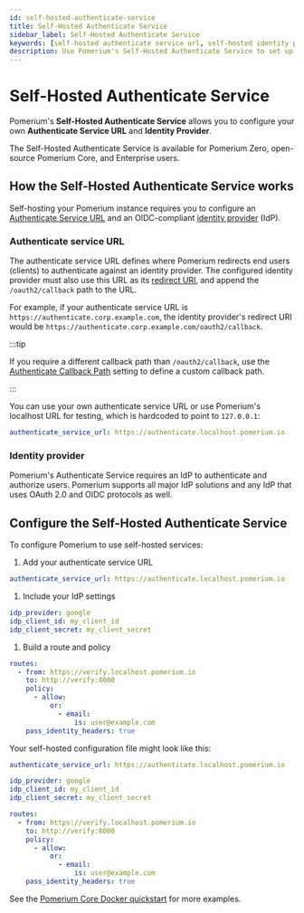 ```yaml
---
id: self-hosted-authenticate-service
title: Self-Hosted Authenticate Service
sidebar_label: Self-Hosted Authenticate Service
keywords: [self-hosted authenticate service url, self-hosted identity provider]
description: Use Pomerium's Self-Hosted Authenticate Service to set up and deploy Pomerium with your own hosted settings.
---
```


# Self-Hosted Authenticate Service

Pomerium's **Self-Hosted Authenticate Service** allows you to configure your own **Authenticate Service URL** and **Identity Provider**.

The Self-Hosted Authenticate Service is available for Pomerium Zero, open-source Pomerium Core, and Enterprise users.

## How the Self-Hosted Authenticate Service works

Self-hosting your Pomerium instance requires you to configure an [Authenticate Service URL](/docs/reference/service-urls#authenticate-service-url) and an OIDC-compliant [identity provider](/docs/identity-providers) (IdP).

### Authenticate service URL

The authenticate service URL defines where Pomerium redirects end users (clients) to authenticate against an identity provider. The configured identity provider must also use this URL as its [redirect URI](https://openid.net/specs/openid-connect-core-1_0.html#AuthRequest), and append the `/oauth2/callback` path to the URL.

For example, if your authenticate service URL is `https://authenticate.corp.example.com`, the identity provider's redirect URI would be `https://authenticate.corp.example.com/oauth2/callback`.

:::tip

If you require a different callback path than `/oauth2/callback`, use the [Authenticate Callback Path](/docs/reference/authenticate-callback-path) setting to define a custom callback path.

:::

You can use your own authenticate service URL or use Pomerium's localhost URL for testing, which is hardcoded to point to `127.0.0.1`:

```yaml
authenticate_service_url: https://authenticate.localhost.pomerium.io
```

### Identity provider

Pomerium's Authenticate Service requires an IdP to authenticate and authorize users. Pomerium supports all major IdP solutions and any IdP that uses OAuth 2.0 and OIDC protocols as well.

## Configure the Self-Hosted Authenticate Service

To configure Pomerium to use self-hosted services:

1. Add your authenticate service URL

```yaml pomerium-config.yaml
authenticate_service_url: https://authenticate.localhost.pomerium.io
```

1. Include your IdP settings

```yaml pomerium-config.yaml
idp_provider: google
idp_client_id: my_client_id
idp_client_secret: my_client_secret
```

1. Build a route and policy

```yaml pomerium-config.yaml
routes:
  - from: https://verify.localhost.pomerium.io
    to: http://verify:8000
    policy:
      - allow:
          or:
            - email:
                is: user@example.com
    pass_identity_headers: true
```

Your self-hosted configuration file might look like this:

```yaml pomerium-config.yaml
authenticate_service_url: https://authenticate.localhost.pomerium.io

idp_provider: google
idp_client_id: my_client_id
idp_client_secret: my_client_secret

routes:
  - from: https://verify.localhost.pomerium.io
    to: http://verify:8000
    policy:
      - allow:
          or:
            - email:
                is: user@example.com
    pass_identity_headers: true
```

See the [Pomerium Core Docker quickstart](/docs/core/quickstart) for more examples.

